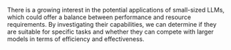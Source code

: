 There is a growing interest in the potential applications of small-sized LLMs, which could offer a balance between performance and resource requirements. By investigating their capabilities, we can determine if they are suitable for specific tasks and whether they can compete with larger models in terms of efficiency and effectiveness.